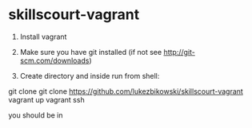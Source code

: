 skillscourt-vagrant
===================

1. Install vagrant
2. Make sure you have git installed (if not see http://git-scm.com/downloads)


3. Create directory and inside run from shell:

git clone git clone https://github.com/lukezbikowski/skillscourt-vagrant
vagrant up
vagrant ssh


you should be in
